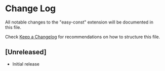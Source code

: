 # Change Log

All notable changes to the "easy-const" extension will be documented in this file.

Check [Keep a Changelog](http://keepachangelog.com/) for recommendations on how to structure this file.

## [Unreleased]

- Initial release